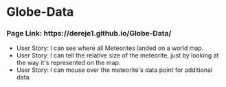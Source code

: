 # Globe-Data
<h3>Page Link: https://dereje1.github.io/Globe-Data/</h3>
<ul>
  <li>User Story: I can see where all Meteorites landed on a world map.</li>
  <li>User Story: I can tell the relative size of the meteorite, just by looking at the way it's represented on the map.</li>
  <li>User Story: I can mouse over the meteorite's data point for additional data.</li>
</ul>
